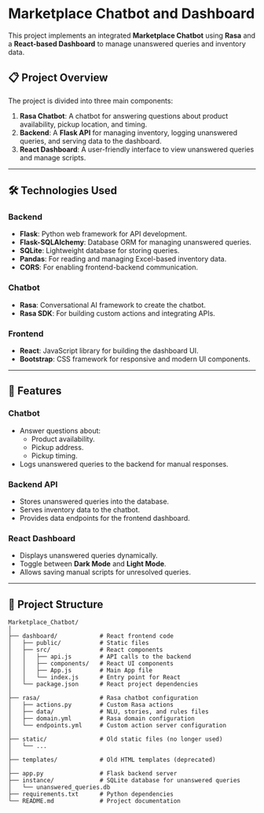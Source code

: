 # Marketplace Chatbot and Dashboard

This project implements an integrated **Marketplace Chatbot** using **Rasa** and a **React-based Dashboard** to manage unanswered queries and inventory data.

## 📋 Project Overview

The project is divided into three main components:

1. **Rasa Chatbot**: A chatbot for answering questions about product availability, pickup location, and timing.
2. **Backend**: A **Flask API** for managing inventory, logging unanswered queries, and serving data to the dashboard.
3. **React Dashboard**: A user-friendly interface to view unanswered queries and manage scripts.

---

## 🛠️ Technologies Used

### Backend
- **Flask**: Python web framework for API development.
- **Flask-SQLAlchemy**: Database ORM for managing unanswered queries.
- **SQLite**: Lightweight database for storing queries.
- **Pandas**: For reading and managing Excel-based inventory data.
- **CORS**: For enabling frontend-backend communication.

### Chatbot
- **Rasa**: Conversational AI framework to create the chatbot.
- **Rasa SDK**: For building custom actions and integrating APIs.

### Frontend
- **React**: JavaScript library for building the dashboard UI.
- **Bootstrap**: CSS framework for responsive and modern UI components.

---

## 🚀 Features

### Chatbot
- Answer questions about:
  - Product availability.
  - Pickup address.
  - Pickup timing.
- Logs unanswered queries to the backend for manual responses.

### Backend API
- Stores unanswered queries into the database.
- Serves inventory data to the chatbot.
- Provides data endpoints for the frontend dashboard.

### React Dashboard
- Displays unanswered queries dynamically.
- Toggle between **Dark Mode** and **Light Mode**.
- Allows saving manual scripts for unresolved queries.

---

## 📁 Project Structure

```plaintext
Marketplace_Chatbot/
│
├── dashboard/            # React frontend code
│   ├── public/           # Static files
│   ├── src/              # React components
│   │   ├── api.js        # API calls to the backend
│   │   ├── components/   # React UI components
│   │   ├── App.js        # Main App file
│   │   └── index.js      # Entry point for React
│   └── package.json      # React project dependencies
│
├── rasa/                 # Rasa chatbot configuration
│   ├── actions.py        # Custom Rasa actions
│   ├── data/             # NLU, stories, and rules files
│   ├── domain.yml        # Rasa domain configuration
│   └── endpoints.yml     # Custom action server configuration
│
├── static/               # Old static files (no longer used)
│   └── ...
│
├── templates/            # Old HTML templates (deprecated)
│
├── app.py                # Flask backend server
├── instance/             # SQLite database for unanswered queries
│   └── unanswered_queries.db
├── requirements.txt      # Python dependencies
└── README.md             # Project documentation
